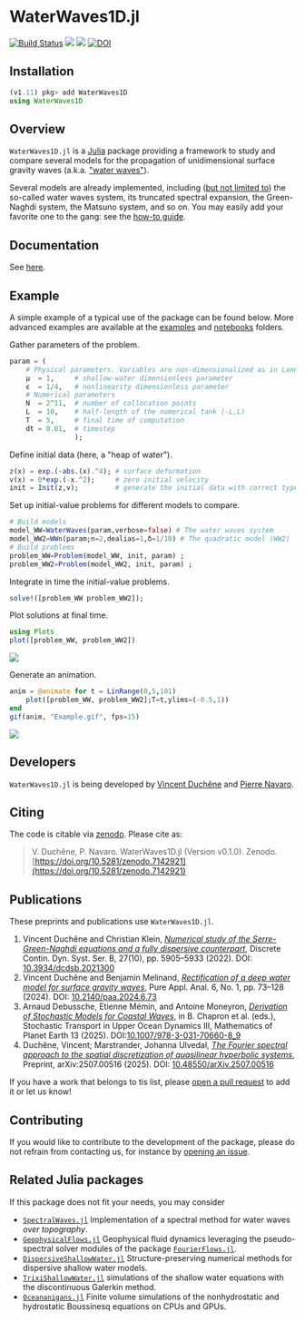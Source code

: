 # WaterWaves1D.jl

[![Build Status](https://github.com/WaterWavesModels/WaterWaves1D.jl/workflows/CI/badge.svg)](https://github.com/WaterWavesModels/WaterWaves1D.jl/actions)
[![](https://img.shields.io/badge/docs-stable-blue.svg)](https://waterwavesmodels.github.io/WaterWaves1D.jl/stable/)
[![](https://img.shields.io/badge/docs-dev-blue.svg)](https://waterwavesmodels.github.io/WaterWaves1D.jl/dev/)
[![DOI](https://zenodo.org/badge/154723425.svg)](https://zenodo.org/badge/latestdoi/154723425)


## Installation

```julia
(v1.11) pkg> add WaterWaves1D
using WaterWaves1D
```

## Overview

`WaterWaves1D.jl` is a [Julia](https://julialang.org/) package providing a framework to study and compare several models for the propagation of unidimensional surface gravity waves (a.k.a. ["water waves"](https://waterwavesmodels.github.io/WaterWaves1D.jl/dev/background/#Water-waves)).

Several models are already implemented, including ([but not limited to](https://waterwavesmodels.github.io/WaterWaves1D.jl/dev/background/#Models)) the so-called water waves system, its truncated spectral expansion, the Green-Naghdi system, the Matsuno system, and so on. You may easily add your favorite one to the gang: see the [how-to guide](https://waterwavesmodels.github.io/WaterWaves1D.jl/dev/how-to/#build-your-model).

## Documentation

See [here](https://waterwavesmodels.github.io/WaterWaves1D.jl/dev/).


## Example

A simple example of a typical use of the package can be found below. More advanced examples are available at the [examples](examples/) and [notebooks](notebooks/) folders.



Gather parameters of the problem.
```julia
param = (
    # Physical parameters. Variables are non-dimensionalized as in Lannes, The water waves problem, isbn:978-0-8218-9470-5
    μ  = 1,     # shallow-water dimensionless parameter
    ϵ  = 1/4,   # nonlinearity dimensionless parameter
    # Numerical parameters
    N  = 2^11,  # number of collocation points
    L  = 10,    # half-length of the numerical tank (-L,L)
    T  = 5,     # final time of computation
    dt = 0.01,  # timestep
                );
```

Define initial data (here, a "heap of water").
```julia
z(x) = exp.(-abs.(x).^4); # surface deformation
v(x) = 0*exp.(-x.^2);     # zero initial velocity
init = Init(z,v);         # generate the initial data with correct type
```

Set up initial-value problems for different models to compare.
```julia
# Build models
model_WW=WaterWaves(param,verbose=false) # The water waves system
model_WW2=WWn(param;n=2,dealias=1,δ=1/10) # The quadratic model (WW2)
# Build problems
problem_WW=Problem(model_WW, init, param) ;
problem_WW2=Problem(model_WW2, init, param) ;
```

Integrate in time the initial-value problems.
```julia
solve!([problem_WW problem_WW2]);
```

Plot solutions at final time.
```julia
using Plots
plot([problem_WW, problem_WW2])
```
![](./notebooks/Example.png)

Generate an animation.
```julia
anim = @animate for t = LinRange(0,5,101)
    plot([problem_WW, problem_WW2];T=t,ylims=(-0.5,1))
end
gif(anim, "Example.gif", fps=15)
```
![](./notebooks/Example.gif)


## Developers

`WaterWaves1D.jl` is being developed by [Vincent Duchêne](https://perso.univ-rennes1.fr/vincent.duchene/) and [Pierre Navaro](https://github.com/pnavaro).

## Citing

The code is citable via [zenodo](https://zenodo.org). Please cite as:

> V. Duchêne, P. Navaro. WaterWaves1D.jl (Version v0.1.0). Zenodo.  [https://doi.org/10.5281/zenodo.7142921](https://doi.org/10.5281/zenodo.7142921)

## Publications

These preprints and publications use `WaterWaves1D.jl`.

1. Vincent Duchêne and Christian Klein, [*Numerical study of the Serre-Green-Naghdi equations and a fully dispersive counterpart*](https://doi.org/10.3934/dcdsb.2021300), Discrete Contin. Dyn. Syst. Ser. B, 27(10), pp. 5905–5933 (2022). DOI: [10.3934/dcdsb.2021300](https://doi.org/10.3934/dcdsb.2021300)
2. Vincent Duchêne and Benjamin Melinand, [*Rectification of a deep water model for surface gravity waves*](https://doi.org/10.2140/paa.2024.6.73), Pure Appl. Anal. 6, No. 1, pp. 73–128 (2024). DOI: [10.2140/paa.2024.6.73](https://doi.org/10.2140/paa.2024.6.73)
3. Arnaud Debussche, Etienne Mémin, and Antoine Moneyron, [*Derivation of Stochastic Models for
Coastal Waves*](https://doi.org/10.1007/978-3-031-70660-8_9), in B. Chapron et al. (eds.), Stochastic Transport in Upper Ocean Dynamics III,
Mathematics of Planet Earth 13 (2025). DOI:[10.1007/978-3-031-70660-8_9](https://doi.org/10.1007/978-3-031-70660-8_9)
4. Duchêne, Vincent; Marstrander, Johanna Ulvedal, [*The Fourier spectral approach to the spatial discretization of quasilinear hyperbolic systems*](https://doi.org/10.48550/arXiv.2507.00516), 
Preprint, arXiv:2507.00516 (2025). DOI: [10.48550/arXiv.2507.00516](https://doi.org/10.48550/arXiv.2507.00516) 

If you have a work that belongs to tis list, please [open a pull request](https://github.com/WaterWavesModels/WaterWaves1D.jl/pulls) to add it or let us know!

## Contributing

If you would like to contribute to the development of the package, please do not refrain from contacting us, for instance by [opening an issue](https://github.com/WaterWavesModels/WaterWaves1D.jl//issues/new).


## Related Julia packages

If this package does not fit your needs, you may consider

- [`SpectralWaves.jl`](https://github.com/mcpaprota/SpectralWaves.jl) Implementation of a spectral method for water waves *over topography*.
- [`GeophysicalFlows.jl`](https://github.com/FourierFlows/GeophysicalFlows.jl) Geophysical fluid dynamics leveraging the pseudo-spectral solver modules of the package [`FourierFlows.jl`](https://github.com/FourierFlows/FourierFlows.jl).
- [`DispersiveShallowWater.jl`](https://juliapackages.com/p/dispersiveshallowwater) Structure-preserving numerical methods for dispersive shallow water models.
- [`TrixiShallowWater.jl`](https://github.com/trixi-framework/TrixiShallowWater.jl) simulations of the shallow water equations with the discontinuous Galerkin method.
- [`Oceananigans.jl`](https://github.com/CliMA/Oceananigans.jl) Finite volume simulations of the nonhydrostatic and hydrostatic Boussinesq equations on CPUs and GPUs.
